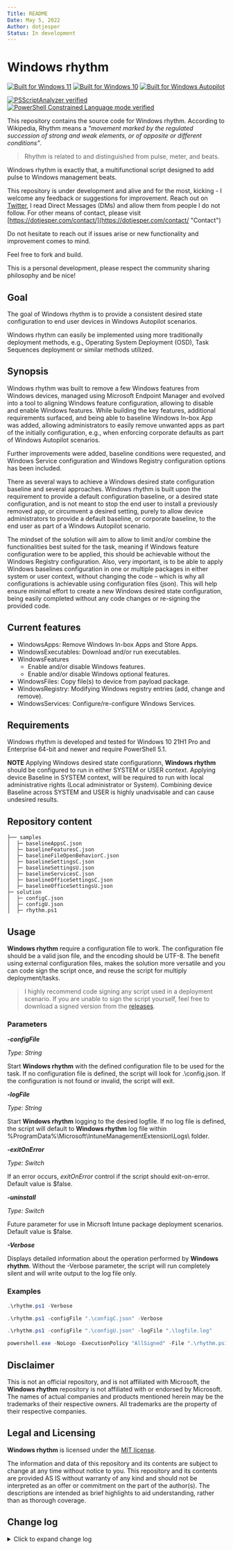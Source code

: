 ```yaml
---
Title: README
Date: May 5, 2022
Author: dotjesper
Status: In development
---
```


# Windows rhythm

[![Built for Windows 11](https://img.shields.io/badge/Built%20for%20Windows%2011-Yes-blue?style=flat)](https://windows.com/ "Built for Windows 11")
[![Built for Windows 10](https://img.shields.io/badge/Built%20for%20Windows%2010-Yes-blue?style=flat)](https://windows.com/ "Built for Windows 10")
[![Built for Windows Autopilot](https://img.shields.io/badge/Built%20for%20Windows%20Autopilot-Yes-blue?style=flat)](https://docs.microsoft.com/en-us/mem/autopilot/windows-autopilot/ "Windows Autopilot")

[![PSScriptAnalyzer verified](https://img.shields.io/badge/PowerShell%20Script%20Analyzer%20verified-Yes-green?style=flat)](https://www.powershellgallery.com/packages/PSScriptAnalyzer/ "PowerShell Script Analyzer")
[![PowerShell Constrained Language mode verified](https://img.shields.io/badge/PowerShell%20Constrained%20Language%20mode%20verified-Yes-green?style=flat)](https://docs.microsoft.com/en-us/powershell/module/microsoft.powershell.core/about/about_language_modes/ "PowerShell Language mode")

This repository contains the source code for Windows rhythm.
According to Wikipedia, Rhythm means a *"movement marked by the regulated succession of strong and weak elements, or of opposite or different conditions"*.

> Rhythm is related to and distinguished from pulse, meter, and beats.

Windows rhythm is exactly that, a multifunctional script designed to add pulse to Windows management beats.

This repository is under development and alive and for the most, kicking - I welcome any feedback or suggestions for improvement. Reach out on [Twitter](https://twitter.com/dotjesper "dotjesper"), I read Direct Messages (DMs) and allow them from people I do not follow. For other means of contact, please visit [https://dotjesper.com/contact/](https://dotjesper.com/contact/ "Contact")

Do not hesitate to reach out if issues arise or new functionality and improvement comes to mind.

Feel free to fork and build.

This is a personal development, please respect the community sharing philosophy and be nice!

## Goal

The goal of Windows rhythm is to provide a consistent desired state configuration to end user devices in Windows Autopilot scenarios.

Windows rhythm can easily be implemented using more traditionally deployment methods, e.g., Operating System Deployment (OSD), Task Sequences deployment or similar methods utilized.

## Synopsis

Windows rhythm was built to remove a few Windows features from Windows devices, managed using Microsoft Endpoint Manager and evolved into a tool to aligning Windows feature configuration, allowing to disable and enable Windows features. While building the key features, additional requirements surfaced, and being able to baseline Windows In-box App was added, allowing administrators to easily remove unwanted apps as part of the initially configuration, e.g., when enforcing corporate defaults as part of Windows Autopilot scenarios.

Further improvements were added, baseline conditions were requested, and Windows Service configuration and Windows Registry configuration options has been included.

There as several ways to achieve a Windows desired state configuration baseline and several approaches. Windows rhythm is built upon the requirement to provide a default configuration baseline, or a desired state configuration, and is not meant to stop the end user to install a previously removed app, or circumvent a desired setting, purely to allow device administrators to provide a default baseline, or corporate baseline, to the end user as part of a Windows Autopilot scenario.

The mindset of the solution will aim to allow to limit and/or combine the functionalities best suited for the task, meaning if Windows feature configuration were to be applied, this should be achievable without the Windows Registry configuration. Also, very important, is to be able to apply Windows baselines configuration in one or multiple packages in either system or user context, without changing the code – which is why all configurations is achievable using configuration files (json). This will help ensure minimal effort to create a new Windows desired state configuration, being easily completed without any code changes or re-signing the provided code.

## Current features

- WindowsApps: Remove Windows In-box Apps and Store Apps.
- WindowsExecutables: Download and/or run executables.
- WindowsFeatures
    - Enable and/or disable Windows features.
    - Enable and/or disable Windows optional features.
- WindowsFiles: Copy file(s) to device from payload package.
- WindowsRegistry: Modifying Windows registry entries (add, change and remove).
- WindowsServices: Configure/re-configure Windows Services.

## Requirements

Windows rhythm is developed and tested for Windows 10 21H1 Pro and Enterprise 64-bit and newer and require PowerShell 5.1.

**NOTE** Applying Windows desired state configurationn, **Windows rhythm** should be configured to run in either SYSTEM or USER context. Applying device Baseline in SYSTEM context, will be required to run with local administrative rights (Local administrator or System). Combining device Baseline across SYSTEM and USER is highly unadvisable and can cause undesired results.

## Repository content

```
├── samples
│  ├─ baselineAppsC.json
│  ├─ baselineFeaturesC.json
│  ├─ baselineFileOpenBehaviorC.json
│  ├─ baselineSettingsC.json
│  ├─ baselineSettingsU.json
│  ├─ baselineServicesC.json
│  ├─ baselineOfficeSettingsC.json
│  ├─ baselineOfficeSettingsU.json
├─ solution
│  ├─ configC.json
│  ├─ configU.json
│  ├─ rhythm.ps1
```

## Usage

**Windows rhythm** require a configuration file to work. The configuration file should be a valid json file, and the encoding should be UTF-8. The benefit using external configuration files, makes the solution more versatile and you can code sign the script once, and reuse the script for multiply deployment/tasks.

> I highly recommend code signing any script used in a deployment scenario. If you are unable to sign the script yourself, feel free to download a signed version from the [releases](https://github.com/dotjesper/windows-rhythm/releases/).

### Parameters

***-configFile***

*Type: String*

Start **Windows rhythm** with the defined configuration file to be used for the task. If no configuration file is defined, the script will look for .\config.json. If the configuration is not found or invalid, the script will exit.

***-logFile***

*Type: String*

Start **Windows rhythm** logging to the desired logfile. If no log file is defined, the script will default to **Windows rhythm** log file within %ProgramData%\Microsoft\IntuneManagementExtension\Logs\ folder.

***-exitOnError***

*Type: Switch*

If an error occurs, *exitOnError* control if the script should exit-on-error. Default value is $false.

***-uninstall***

*Type: Switch*

Future parameter for use in Micrsoft Intune package deployment scenarios. Default value is $false.

***-Verbose***

Displays detailed information about the operation performed by **Windows rhythm**. Without the -Verbose parameter, the script will run completely silent and will write output to the log file only.

### Examples
```powershell
.\rhythm.ps1 -Verbose

.\rhythm.ps1 -configFile ".\configC.json" -Verbose

.\rhythm.ps1 -configFile ".\configU.json" -logFile ".\logfile.log"

powershell.exe -NoLogo -ExecutionPolicy "AllSigned" -File ".\rhythm.ps1" -configFile ".\configC.json"
```

## Disclaimer

This is not an official repository, and is not affiliated with Microsoft, the **Windows rhythm** repository is not affiliated with or endorsed by Microsoft. The names of actual companies and products mentioned herein may be the trademarks of their respective owners. All trademarks are the property of their respective companies.

## Legal and Licensing

**Windows rhythm** is licensed under the [MIT license](./license 'MIT license').

The information and data of this repository and its contents are subject to change at any time without notice to you. This repository and its contents are provided AS IS without warranty of any kind and should not be interpreted as an offer or commitment on the part of the author(s). The descriptions are intended as brief highlights to aid understanding, rather than as thorough coverage.

## Change log

<details>
<summary>Click to expand change log</summary>

---

*Version 0.9.9.0 | May 5. 2022*

*Version 0.9.8.6 | April 21. 2022*

*Version 0.9.8.5 | April 16. 2022*

*Version 0.9.8.2 | April 8. 2022*

*Version 0.9.8.0 | March 14. 2022*

*Version 0.9.7.0 | March 9. 2022*

*Version 0.9.6.5 | March 6. 2022*

*Version 0.9.6.2 | February 18. 2022*

*Version 0.9.5.8 | February 18. 2022*

*Version 0.9.5.0 | February 17, 2022*

*Version 0.9.5.0 | January 23. 2022*

*Version 0.9.4.5 | January 7. 2022*

*Version 0.9.4.1 | October 9, 2021*

*Version 0.9.3.2 | October 8, 2021*

*Version 0.9.2.5 | October 5, 2021*

*Version 0.9.1.0 | September 12, 2021*

*Version 0.8.2.0 | September 10. 2022*

*Version 0.6.2.8 | September 6. 2022*

---

</details>
